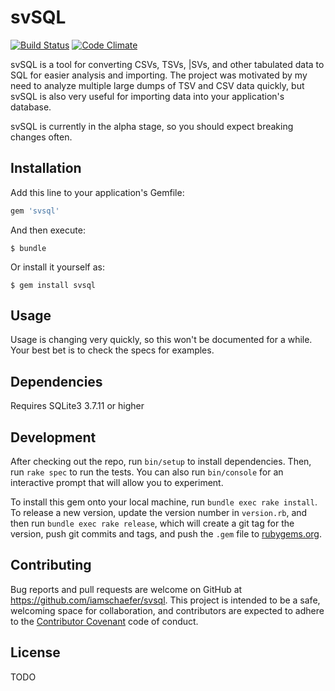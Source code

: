 # svSQL

[![Build Status](https://secure.travis-ci.org/iamschaefer/svsql.svg)](http://travis-ci.org/iamschaefer/svsql?branch=master)
[![Code Climate](https://codeclimate.com/github/iamschaefer/svsql.svg)](https://codeclimate.com/github/iamschaefer/svsql)


svSQL is a tool for converting CSVs, TSVs, |SVs, and other tabulated data to SQL for easier analysis and importing. The project was motivated by my need to analyze multiple large dumps of TSV and CSV data quickly, but svSQL is also very useful for importing data into your application's database.

svSQL is currently in the alpha stage, so you should expect breaking changes often.

## Installation

Add this line to your application's Gemfile:

```ruby
gem 'svsql'
```

And then execute:

    $ bundle

Or install it yourself as:

    $ gem install svsql

## Usage

Usage is changing very quickly, so this won't be documented for a while. Your best bet is to check the specs for examples.

## Dependencies

Requires SQLite3 3.7.11 or higher

## Development

After checking out the repo, run `bin/setup` to install dependencies. Then, run `rake spec` to run the tests. You can also run `bin/console` for an interactive prompt that will allow you to experiment.

To install this gem onto your local machine, run `bundle exec rake install`. To release a new version, update the version number in `version.rb`, and then run `bundle exec rake release`, which will create a git tag for the version, push git commits and tags, and push the `.gem` file to [rubygems.org](https://rubygems.org).

## Contributing

Bug reports and pull requests are welcome on GitHub at https://github.com/iamschaefer/svsql. This project is intended to be a safe, welcoming space for collaboration, and contributors are expected to adhere to the [Contributor Covenant](http://contributor-covenant.org) code of conduct.

## License

TODO
